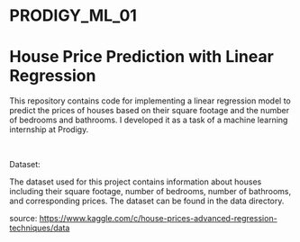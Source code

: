# PRODIGY_ML_01

# House Price Prediction with Linear Regression
This repository contains code for implementing a linear regression model to predict the prices of houses based on their square footage and the number of bedrooms and bathrooms. I developed it as a task of a machine learning internship at Prodigy.

<br>

Dataset:

The dataset used for this project contains information about houses including their square footage, number of bedrooms, number of bathrooms, and corresponding prices. The dataset can be found in the data directory.

source:
https://www.kaggle.com/c/house-prices-advanced-regression-techniques/data
